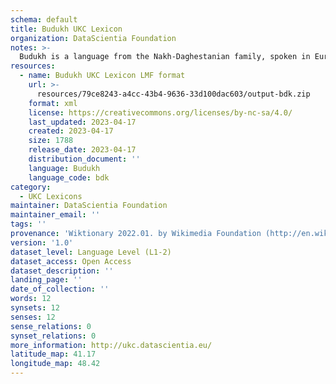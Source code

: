 ```yaml
---
schema: default
title: Budukh UKC Lexicon
organization: DataScientia Foundation
notes: >-
  Budukh is a language from the Nakh-Daghestanian family, spoken in Eurasia. The UKC Lexicon of Budukh is represented as a lexico-semantic network. It consists of words, word senses, synsets, as well as sense-level and synset-level relationships.
resources:
  - name: Budukh UKC Lexicon LMF format
    url: >-
      resources/79ce8243-a4cc-43b4-9636-33d100dac603/output-bdk.zip
    format: xml
    license: https://creativecommons.org/licenses/by-nc-sa/4.0/
    last_updated: 2023-04-17
    created: 2023-04-17
    size: 1788
    release_date: 2023-04-17
    distribution_document: ''
    language: Budukh
    language_code: bdk
category:
  - UKC Lexicons
maintainer: DataScientia Foundation
maintainer_email: ''
tags: ''
provenance: 'Wiktionary 2022.01. by Wikimedia Foundation (http://en.wiktionary.org); CogNet 2.1 by Khuyagbaatar Batsuren, National University of Mongolia (http://cognet.ukc.disi.unitn.it); Princeton WordNet 2.1 by Princeton University (https://wordnet.princeton.edu)'
version: '1.0'
dataset_level: Language Level (L1-2)
dataset_access: Open Access
dataset_description: ''
landing_page: ''
date_of_collection: ''
words: 12
synsets: 12
senses: 12
sense_relations: 0
synset_relations: 0
more_information: http://ukc.datascientia.eu/
latitude_map: 41.17
longitude_map: 48.42
---
```

